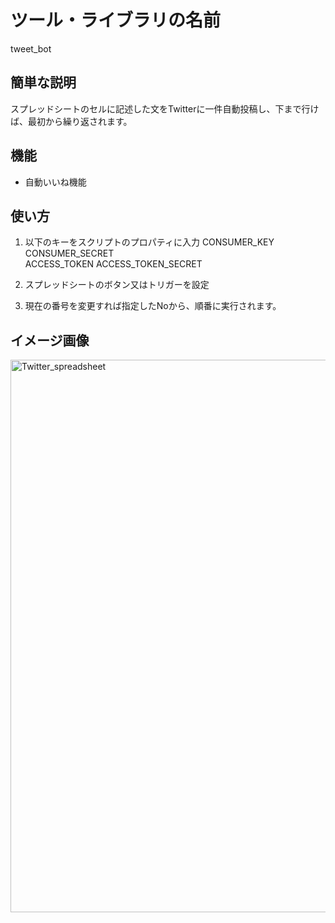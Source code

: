 # ツール・ライブラリの名前

tweet_bot

## 簡単な説明

スプレッドシートのセルに記述した文をTwitterに一件自動投稿し、下まで行けば、最初から繰り返されます。

## 機能
- 自動いいね機能

## 使い方

1. 以下のキーをスクリプトのプロパティに入力
    CONSUMER_KEY 
    CONSUMER_SECRET  
    ACCESS_TOKEN 
    ACCESS_TOKEN_SECRET 

2. スプレッドシートのボタン又はトリガーを設定

3. 現在の番号を変更すれば指定したNoから、順番に実行されます。

## イメージ画像
<img width="884" alt="Twitter_spreadsheet" src="https://user-images.githubusercontent.com/71483628/116626895-0e44c880-a987-11eb-88cb-6fc50602b2bf.png">
